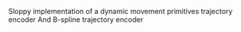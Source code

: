Sloppy implementation of a dynamic movement primitives trajectory encoder
And B-spline trajectory encoder
